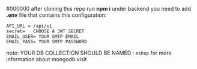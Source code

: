#000000 after cloning this repo run **npm i** 
under backend you need to add **.env** file that contains this configuration:
```
API_URL = /api/v1
secret=   CHOOSE A JWT SECRET 
EMAIL_USER= YOUR SMTP EMAIL
EMAIL_PASS= YOUR SMTP PASSWORD
```

note: 
YOUR DB COLLECTION SHOULD BE NAMED : `eshop`
for more information about mongodb visit 
